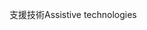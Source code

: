 <span data-ttu-id="0bb6e-101">支援技術</span><span class="sxs-lookup"><span data-stu-id="0bb6e-101">Assistive technologies</span></span>